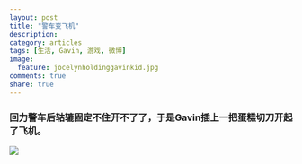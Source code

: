 ```yaml
---
layout: post
title: "警车变飞机"
description: 
category: articles
tags: [生活, Gavin, 游戏, 微博]
image:
  feature: jocelynholdinggavinkid.jpg
comments: true
share: true
---
```


### 回力警车后轱辘固定不住开不了了，于是Gavin插上一把蛋糕切刀开起了飞机。 ###

![](http://i.imgur.com/KK4821x.jpg)